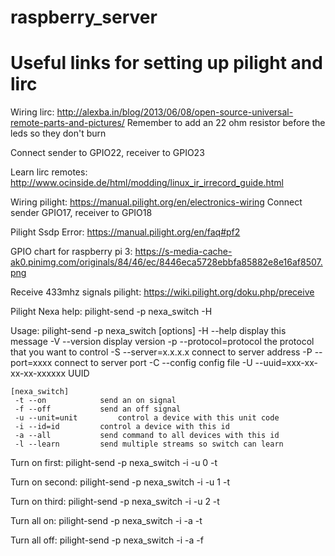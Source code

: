 # raspberry_server

# Useful links for setting up pilight and lirc
Wiring lirc: http://alexba.in/blog/2013/06/08/open-source-universal-remote-parts-and-pictures/
Remember to add an 22 ohm resistor before the leds so they don't burn

Connect sender to GPIO22, receiver to GPIO23

Learn lirc remotes: http://www.ocinside.de/html/modding/linux_ir_irrecord_guide.html

Wiring pilight: https://manual.pilight.org/en/electronics-wiring
Connect sender GPIO17, receiver to GPIO18

Pilight Ssdp Error: https://manual.pilight.org/en/faq#pf2

GPIO chart for raspberry pi 3: https://s-media-cache-ak0.pinimg.com/originals/84/46/ec/8446eca5728ebbfa85882e8e16af8507.png

Receive 433mhz signals pilight: https://wiki.pilight.org/doku.php/preceive

Pilight Nexa help:
pilight-send -p nexa_switch -H

Usage: pilight-send -p nexa_switch [options]
	 -H --help			display this message
	 -V --version			display version
	 -p --protocol=protocol		the protocol that you want to control
	 -S --server=x.x.x.x		connect to server address
	 -P --port=xxxx			connect to server port
	 -C --config			config file
	 -U --uuid=xxx-xx-xx-xx-xxxxxx	UUID

	[nexa_switch]
	 -t --on			send an on signal
	 -f --off			send an off signal
	 -u --unit=unit			control a device with this unit code
	 -i --id=id			control a device with this id
	 -a --all			send command to all devices with this id
	 -l --learn			send multiple streams so switch can learn


Turn on first:
pilight-send -p nexa_switch -i <uuid> -u 0 -t

Turn on second:
pilight-send -p nexa_switch -i <uuid> -u 1 -t

Turn on third:
pilight-send -p nexa_switch -i <uuid> -u 2 -t

Turn all on:
pilight-send -p nexa_switch -i <uuid> -a -t

Turn all off:
pilight-send -p nexa_switch -i <uuid> -a -f
